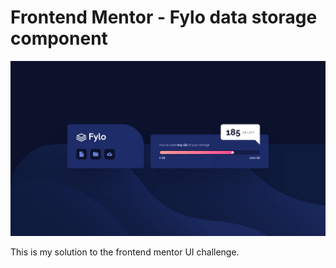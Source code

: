 # Frontend Mentor - Fylo data storage component

![Design preview for the Fylo data storage component coding challenge](./desktop-design.jpg)
 
 This is my solution to the frontend mentor UI challenge.
